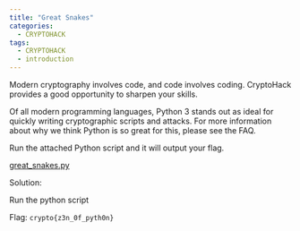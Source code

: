 ```yaml
---
title: "Great Snakes"
categories:
  - CRYPTOHACK
tags:
  - CRYPTOHACK
  - introduction
---
```


Modern cryptography involves code, and code involves coding. CryptoHack provides a good opportunity to sharpen your skills.

Of all modern programming languages, Python 3 stands out as ideal for quickly writing cryptographic scripts and attacks. For more information about why we think Python is so great for this, please see the FAQ.

Run the attached Python script and it will output your flag.

[great_snakes.py](https://github.com/Yorzaren/ctf/raw/master/CRYPTOHACK/great_snakes.py)

Solution: 

Run the python script

Flag: `crypto{z3n_0f_pyth0n}`